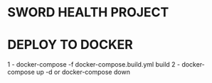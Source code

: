 # SWORD HEALTH PROJECT

# DEPLOY TO DOCKER

1 - docker-compose -f docker-compose.build.yml build
2 - docker-compose up -d or docker-compose down